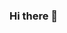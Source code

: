 ### Hi there 👋

<!--
**Ali-Elshafee/Ali-Elshafee** is a ✨ _special_ ✨ repository because its `README.md` (this file) appears on your GitHub profile.

Here are some ideas to get you started:

- 🔭 I’m currently working on ... Planning Engineer and Data Analysis
- 🌱 I’m currently learning ... Data Science 
- 👯 I’m looking to collaborate on ... 
- 🤔 I’m looking for help with ... Data Science
- 💬 Ask me about ... Any thing
- 📫 How to reach me: ... (https://www.linkedin.com/in/ali-el-shafee-23660726/)
- 😄 Pronouns: ... He or Him
- ⚡ Fun fact: ...in the meddil of journy 
-->
